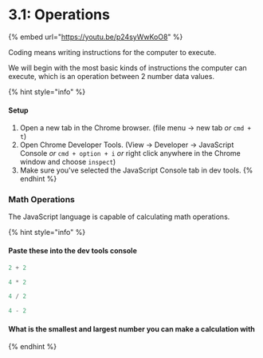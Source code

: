 # 3.1: Operations

{% embed url="https://youtu.be/p24syWwKoO8" %}

Coding means writing instructions for the computer to execute.

We will begin with the most basic kinds of instructions the computer can execute, which is an operation between 2 number data values.

{% hint style="info" %}

#### **Setup**

1. Open a new tab in the Chrome browser. \(file menu -&gt; new tab _or_ `cmd + t`\)
2. Open Chrome Developer Tools. \(View -&gt; Developer -&gt; JavaScript Console _or_ `cmd + option + i` _or_ right click anywhere in the Chrome window and choose `inspect`\)
3. Make sure you've selected the JavaScript Console tab in dev tools.
{% endhint %}

### Math Operations

The JavaScript language is capable of calculating math operations.

{% hint style="info" %}

#### Paste these into the dev tools console

```javascript
2 + 2
```

```javascript
4 * 2
```

```javascript
4 / 2
```

```javascript
4 - 2
```

#### What is the smallest and largest number you can make a calculation with

{% endhint %}
